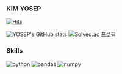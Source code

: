 ### KIM YOSEP

[![Hits](https://hits.seeyoufarm.com/api/count/incr/badge.svg?url=https%3A%2F%2Fgithub.com%2Fk4west&count_bg=%2379C83D&title_bg=%2343207C&icon=&icon_color=%23E7E7E7&title=hits&edge_flat=false)](https://hits.seeyoufarm.com)

![YOSEP's GitHub stats](https://github-readme-stats.vercel.app/api?username=k4west&show_icons=true&theme=dracula)
[![Solved.ac 프로필](http://mazassumnida.wtf/api/v2/generate_badge?boj=joseph97)](https://solved.ac/joseph97/)

### Skills
![python](https://img.shields.io/badge/python-3776AB.svg?&style=for-the-badge&logo=python&logoColor=#3776AB)
![pandas](https://img.shields.io/badge/pandas-150458.svg?&style=for-the-badge&logo=pandas&logoColor=#150458)
![numpy](https://img.shields.io/badge/numpy-013243.svg?&style=for-the-badge&logo=numpy&logoColor=#013243)


<!--
**k4west/k4west** is a ✨ _special_ ✨ repository because its `README.md` (this file) appears on your GitHub profile.

Here are some ideas to get you started:

- 🔭 I’m currently working on ...
- 🌱 I’m currently learning ...
- 👯 I’m looking to collaborate on ...
- 🤔 I’m looking for help with ...
- 💬 Ask me about ...
- 📫 How to reach me: ...
- 😄 Pronouns: ...
- ⚡ Fun fact: ...
-->
